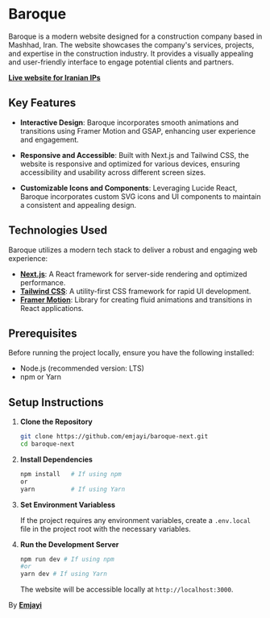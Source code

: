 # Baroque

Baroque is a modern website designed for a construction company based in Mashhad, Iran. The website showcases the company's services, projects, and expertise in the construction industry. It provides a visually appealing and user-friendly interface to engage potential clients and partners.

[**Live website for Iranian IPs**](baroque.liara.run) 

## Key Features

- **Interactive Design**: Baroque incorporates smooth animations and transitions using Framer Motion and GSAP, enhancing user experience and engagement.
  
- **Responsive and Accessible**: Built with Next.js and Tailwind CSS, the website is responsive and optimized for various devices, ensuring accessibility and usability across different screen sizes.
  
- **Customizable Icons and Components**: Leveraging Lucide React, Baroque incorporates custom SVG icons and UI components to maintain a consistent and appealing design.

## Technologies Used

Baroque utilizes a modern tech stack to deliver a robust and engaging web experience:

- [**Next.js**](https://nextjs.org/): A React framework for server-side rendering and optimized performance.
- [**Tailwind CSS**](https://tailwindcss.com/): A utility-first CSS framework for rapid UI development.
- [**Framer Motion**](https://www.framer.com/motion/): Library for creating fluid animations and transitions in React applications.

## Prerequisites

Before running the project locally, ensure you have the following installed:

- Node.js (recommended version: LTS)
- npm or Yarn

## Setup Instructions

1. **Clone the Repository**

   ```bash
   git clone https://github.com/emjayi/baroque-next.git
   cd baroque-next
 2. **Install Dependencies**
	```bash
	npm install   # If using npm
	or
	yarn          # If using Yarn
	```
 3. **Set Environment Variabless**
    
	If the project requires any environment variables, create a `.env.local` file in the project root with the necessary variables.
 5. **Run the Development Server**
	```bash
	npm run dev # If using npm  
	#or 
	yarn dev # If using Yarn
	```
	The website will be accessible locally at `http://localhost:3000`.


By [**Emjayi**](https://emjayi.ir/)
